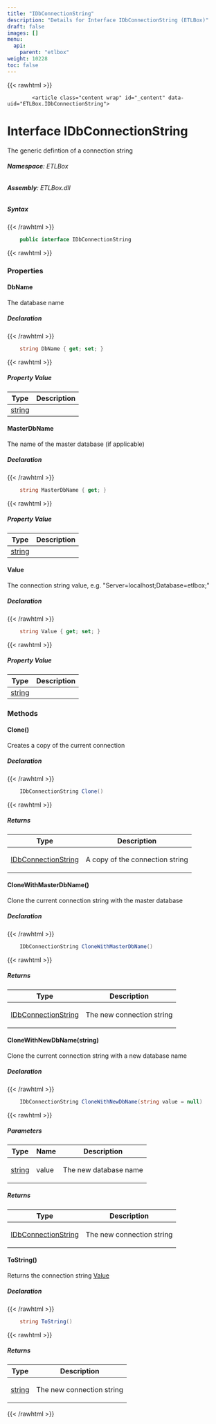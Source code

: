```yaml
---
title: "IDbConnectionString"
description: "Details for Interface IDbConnectionString (ETLBox)"
draft: false
images: []
menu:
  api:
    parent: "etlbox"
weight: 10228
toc: false
---
```


{{< rawhtml >}}

            <article class="content wrap" id="_content" data-uid="ETLBox.IDbConnectionString">
  <h1 id="ETLBox_IDbConnectionString" data-uid="ETLBox.IDbConnectionString" class="text-break">Interface IDbConnectionString
</h1>
  <div class="markdown level0 summary"><p>The generic defintion of a connection string</p>
</div>
  <div class="markdown level0 conceptual"></div>
<h6><strong>Namespace</strong>: ETLBox</h6>
  <h6><strong>Assembly</strong>: ETLBox.dll</h6>
  <h5 id="ETLBox_IDbConnectionString_syntax">Syntax</h5>
{{< /rawhtml >}}

```C#
    public interface IDbConnectionString
```

{{< rawhtml >}}
  <h3 id="properties">Properties
</h3>
  <a id="ETLBox_IDbConnectionString_DbName_" data-uid="ETLBox.IDbConnectionString.DbName*"></a>
  <h4 id="ETLBox_IDbConnectionString_DbName" data-uid="ETLBox.IDbConnectionString.DbName">DbName</h4>
  <div class="markdown level1 summary"><p>The database name</p>
</div>
  <div class="markdown level1 conceptual"></div>
  <h5 class="declaration">Declaration</h5>
{{< /rawhtml >}}

```C#
    string DbName { get; set; }
```

{{< rawhtml >}}
  <h5 class="propertyValue">Property Value</h5>
  <table class="table table-bordered table-condensed">
    <thead>
      <tr>
        <th>Type</th>
        <th>Description</th>
      </tr>
    </thead>
    <tbody>
      <tr>
        <td><a class="xref" href="https://learn.microsoft.com/dotnet/api/system.string">string</a></td>
        <td></td>
      </tr>
    </tbody>
  </table>
  <a id="ETLBox_IDbConnectionString_MasterDbName_" data-uid="ETLBox.IDbConnectionString.MasterDbName*"></a>
  <h4 id="ETLBox_IDbConnectionString_MasterDbName" data-uid="ETLBox.IDbConnectionString.MasterDbName">MasterDbName</h4>
  <div class="markdown level1 summary"><p>The name of the master database (if applicable)</p>
</div>
  <div class="markdown level1 conceptual"></div>
  <h5 class="declaration">Declaration</h5>
{{< /rawhtml >}}

```C#
    string MasterDbName { get; }
```

{{< rawhtml >}}
  <h5 class="propertyValue">Property Value</h5>
  <table class="table table-bordered table-condensed">
    <thead>
      <tr>
        <th>Type</th>
        <th>Description</th>
      </tr>
    </thead>
    <tbody>
      <tr>
        <td><a class="xref" href="https://learn.microsoft.com/dotnet/api/system.string">string</a></td>
        <td></td>
      </tr>
    </tbody>
  </table>
  <a id="ETLBox_IDbConnectionString_Value_" data-uid="ETLBox.IDbConnectionString.Value*"></a>
  <h4 id="ETLBox_IDbConnectionString_Value" data-uid="ETLBox.IDbConnectionString.Value">Value</h4>
  <div class="markdown level1 summary"><p>The connection string value, e.g. &quot;Server=localhost;Database=etlbox;&quot;</p>
</div>
  <div class="markdown level1 conceptual"></div>
  <h5 class="declaration">Declaration</h5>
{{< /rawhtml >}}

```C#
    string Value { get; set; }
```

{{< rawhtml >}}
  <h5 class="propertyValue">Property Value</h5>
  <table class="table table-bordered table-condensed">
    <thead>
      <tr>
        <th>Type</th>
        <th>Description</th>
      </tr>
    </thead>
    <tbody>
      <tr>
        <td><a class="xref" href="https://learn.microsoft.com/dotnet/api/system.string">string</a></td>
        <td></td>
      </tr>
    </tbody>
  </table>
  <h3 id="methods">Methods
</h3>
  <a id="ETLBox_IDbConnectionString_Clone_" data-uid="ETLBox.IDbConnectionString.Clone*"></a>
  <h4 id="ETLBox_IDbConnectionString_Clone" data-uid="ETLBox.IDbConnectionString.Clone">Clone()</h4>
  <div class="markdown level1 summary"><p>Creates a copy of the current connection</p>
</div>
  <div class="markdown level1 conceptual"></div>
  <h5 class="declaration">Declaration</h5>
{{< /rawhtml >}}

```C#
    IDbConnectionString Clone()
```

{{< rawhtml >}}
  <h5 class="returns">Returns</h5>
  <table class="table table-bordered table-condensed">
    <thead>
      <tr>
        <th>Type</th>
        <th>Description</th>
      </tr>
    </thead>
    <tbody>
      <tr>
        <td><a class="xref" href="/api/etlbox/idbconnectionstring">IDbConnectionString</a></td>
        <td><p>A copy of the connection string</p>
</td>
      </tr>
    </tbody>
  </table>
  <a id="ETLBox_IDbConnectionString_CloneWithMasterDbName_" data-uid="ETLBox.IDbConnectionString.CloneWithMasterDbName*"></a>
  <h4 id="ETLBox_IDbConnectionString_CloneWithMasterDbName" data-uid="ETLBox.IDbConnectionString.CloneWithMasterDbName">CloneWithMasterDbName()</h4>
  <div class="markdown level1 summary"><p>Clone the current connection string with the master database</p>
</div>
  <div class="markdown level1 conceptual"></div>
  <h5 class="declaration">Declaration</h5>
{{< /rawhtml >}}

```C#
    IDbConnectionString CloneWithMasterDbName()
```

{{< rawhtml >}}
  <h5 class="returns">Returns</h5>
  <table class="table table-bordered table-condensed">
    <thead>
      <tr>
        <th>Type</th>
        <th>Description</th>
      </tr>
    </thead>
    <tbody>
      <tr>
        <td><a class="xref" href="/api/etlbox/idbconnectionstring">IDbConnectionString</a></td>
        <td><p>The new connection string</p>
</td>
      </tr>
    </tbody>
  </table>
  <a id="ETLBox_IDbConnectionString_CloneWithNewDbName_" data-uid="ETLBox.IDbConnectionString.CloneWithNewDbName*"></a>
  <h4 id="ETLBox_IDbConnectionString_CloneWithNewDbName_System_String_" data-uid="ETLBox.IDbConnectionString.CloneWithNewDbName(System.String)">CloneWithNewDbName(string)</h4>
  <div class="markdown level1 summary"><p>Clone the current connection string with a new database name</p>
</div>
  <div class="markdown level1 conceptual"></div>
  <h5 class="declaration">Declaration</h5>
{{< /rawhtml >}}

```C#
    IDbConnectionString CloneWithNewDbName(string value = null)
```

{{< rawhtml >}}
  <h5 class="parameters">Parameters</h5>
  <table class="table table-bordered table-condensed">
    <thead>
      <tr>
        <th>Type</th>
        <th>Name</th>
        <th>Description</th>
      </tr>
    </thead>
    <tbody>
      <tr>
        <td><a class="xref" href="https://learn.microsoft.com/dotnet/api/system.string">string</a></td>
        <td><span class="parametername">value</span></td>
        <td><p>The new database name</p>
</td>
      </tr>
    </tbody>
  </table>
  <h5 class="returns">Returns</h5>
  <table class="table table-bordered table-condensed">
    <thead>
      <tr>
        <th>Type</th>
        <th>Description</th>
      </tr>
    </thead>
    <tbody>
      <tr>
        <td><a class="xref" href="/api/etlbox/idbconnectionstring">IDbConnectionString</a></td>
        <td><p>The new connection string</p>
</td>
      </tr>
    </tbody>
  </table>
  <a id="ETLBox_IDbConnectionString_ToString_" data-uid="ETLBox.IDbConnectionString.ToString*"></a>
  <h4 id="ETLBox_IDbConnectionString_ToString" data-uid="ETLBox.IDbConnectionString.ToString">ToString()</h4>
  <div class="markdown level1 summary"><p>Returns the connection string <a class="xref" href="/api/etlbox/idbconnectionstring#ETLBox_IDbConnectionString_Value">Value</a></p>
</div>
  <div class="markdown level1 conceptual"></div>
  <h5 class="declaration">Declaration</h5>
{{< /rawhtml >}}

```C#
    string ToString()
```

{{< rawhtml >}}
  <h5 class="returns">Returns</h5>
  <table class="table table-bordered table-condensed">
    <thead>
      <tr>
        <th>Type</th>
        <th>Description</th>
      </tr>
    </thead>
    <tbody>
      <tr>
        <td><a class="xref" href="https://learn.microsoft.com/dotnet/api/system.string">string</a></td>
        <td><p>The new connection string</p>
</td>
      </tr>
    </tbody>
  </table>

{{< /rawhtml >}}
